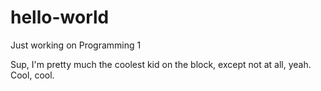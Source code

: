 # hello-world
Just working on Programming 1

Sup, I'm pretty much the coolest kid on the block, except not at all, yeah. Cool, cool.
